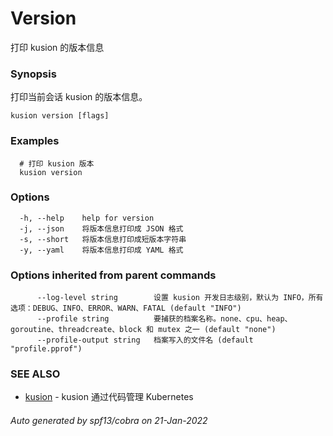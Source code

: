 # Version 

打印 kusion 的版本信息

### Synopsis

打印当前会话 kusion 的版本信息。

```
kusion version [flags]
```

### Examples

```
  # 打印 kusion 版本
  kusion version
```

### Options

```
  -h, --help    help for version
  -j, --json    将版本信息打印成 JSON 格式
  -s, --short   将版本信息打印成短版本字符串
  -y, --yaml    将版本信息打印成 YAML 格式
```

### Options inherited from parent commands

```
      --log-level string        设置 kusion 开发日志级别，默认为 INFO，所有选项：DEBUG、INFO、ERROR、WARN、FATAL (default "INFO")
      --profile string          要捕获的档案名称。none、cpu、heap、goroutine、threadcreate、block 和 mutex 之一 (default "none")
      --profile-output string   档案写入的文件名 (default "profile.pprof")
```

### SEE ALSO

* [kusion](./overview.md)	 - kusion 通过代码管理 Kubernetes

###### Auto generated by spf13/cobra on 21-Jan-2022
